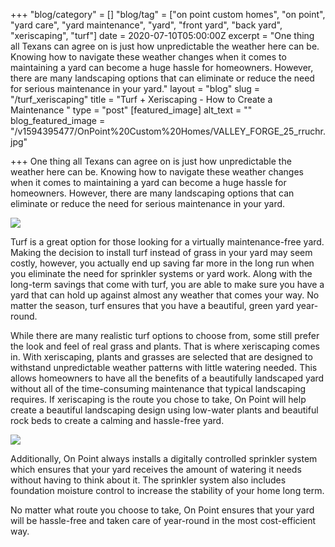 +++
"blog/category" = []
"blog/tag" = ["on point custom homes", "on point", "yard care", "yard maintenance", "yard", "front yard", "back yard", "xeriscaping", "turf"]
date = 2020-07-10T05:00:00Z
excerpt = "One thing all Texans can agree on is just how unpredictable the weather here can be. Knowing how to navigate these weather changes when it comes to maintaining a yard can become a huge hassle for homeowners. However, there are many landscaping options that can eliminate or reduce the need for serious maintenance in your yard."
layout = "blog"
slug = "/turf_xeriscaping"
title = "Turf + Xeriscaping - How to Create a Maintenance "
type = "post"
[featured_image]
alt_text = ""
blog_featured_image = "/v1594395477/OnPoint%20Custom%20Homes/VALLEY_FORGE_25_rruchr.jpg"

+++
One thing all Texans can agree on is just how unpredictable the weather here can be. Knowing how to navigate these weather changes when it comes to maintaining a yard can become a huge hassle for homeowners. However, there are many landscaping options that can eliminate or reduce the need for serious maintenance in your yard.

![](https://res.cloudinary.com/onpointcustomhomes/image/upload/v1591373605/OnPoint%20Custom%20Homes/VALLEY_FORGE_24_opjvmm.jpg)

Turf is a great option for those looking for a virtually maintenance-free yard. Making the decision to install turf instead of grass in your yard may seem costly, however, you actually end up saving far more in the long run when you eliminate the need for sprinkler systems or yard work. Along with the long-term savings that come with turf, you are able to make sure you have a yard that can hold up against almost any weather that comes your way. No matter the season, turf ensures that you have a beautiful, green yard year-round.

While there are many realistic turf options to choose from, some still prefer the look and feel of real grass and plants. That is where xeriscaping comes in. With xeriscaping, plants and grasses are selected that are designed to withstand unpredictable weather patterns with little watering needed. This allows homeowners to have all the benefits of a beautifully landscaped yard without all of the time-consuming maintenance that typical landscaping requires. If xeriscaping is the route you chose to take, On Point will help create a beautiful landscaping design using low-water plants and beautiful rock beds to create a calming and hassle-free yard.

![](https://res.cloudinary.com/onpointcustomhomes/image/upload/v1569332483/OnPoint%20Custom%20Homes/0N8A9214_190924083820_lzdkn0.jpg)

Additionally, On Point always installs a digitally controlled sprinkler system which ensures that your yard receives the amount of watering it needs without having to think about it. The sprinkler system also includes foundation moisture control to increase the stability of your home long term.

No matter what route you choose to take, On Point ensures that your yard will be hassle-free and taken care of year-round in the most cost-efficient way.